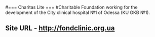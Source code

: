 #=== Charitas Lite ===
#Charitable Foundation working for the development of the City clinical hospital №1 of Odessa (KU GKB №1).
## Site URL - http://fondclinic.org.ua
